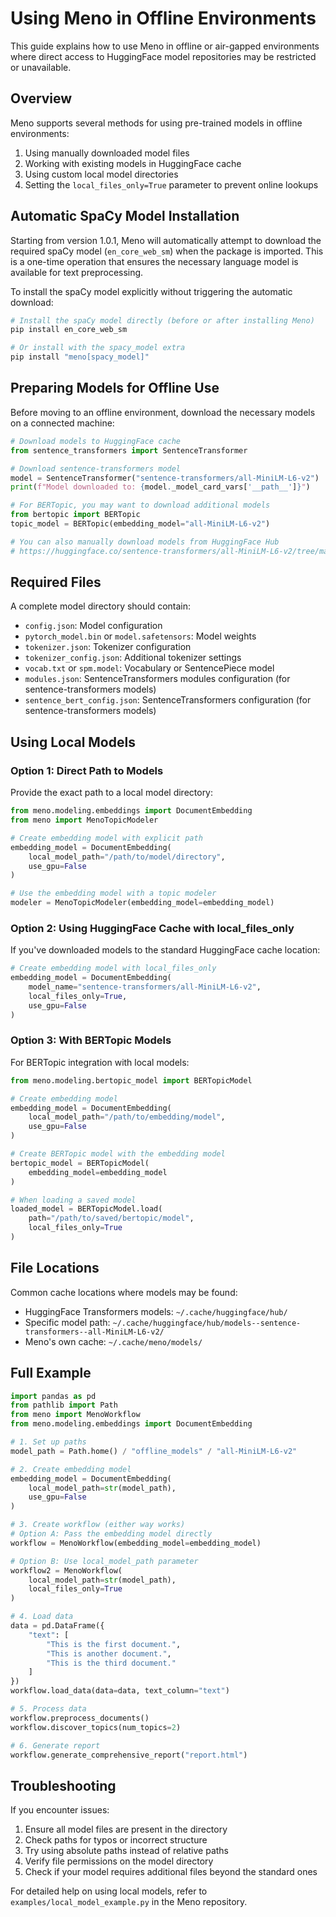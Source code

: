 # Using Meno in Offline Environments

This guide explains how to use Meno in offline or air-gapped environments where direct access to HuggingFace model repositories may be restricted or unavailable.

## Overview

Meno supports several methods for using pre-trained models in offline environments:

1. Using manually downloaded model files 
2. Working with existing models in HuggingFace cache
3. Using custom local model directories
4. Setting the `local_files_only=True` parameter to prevent online lookups

## Automatic SpaCy Model Installation

Starting from version 1.0.1, Meno will automatically attempt to download the required spaCy model (`en_core_web_sm`) when the package is imported. This is a one-time operation that ensures the necessary language model is available for text preprocessing.

To install the spaCy model explicitly without triggering the automatic download:

```bash
# Install the spaCy model directly (before or after installing Meno)
pip install en_core_web_sm

# Or install with the spacy_model extra
pip install "meno[spacy_model]"
```

## Preparing Models for Offline Use

Before moving to an offline environment, download the necessary models on a connected machine:

```python
# Download models to HuggingFace cache
from sentence_transformers import SentenceTransformer

# Download sentence-transformers model
model = SentenceTransformer("sentence-transformers/all-MiniLM-L6-v2")
print(f"Model downloaded to: {model._model_card_vars['__path__']}")

# For BERTopic, you may want to download additional models
from bertopic import BERTopic
topic_model = BERTopic(embedding_model="all-MiniLM-L6-v2")

# You can also manually download models from HuggingFace Hub
# https://huggingface.co/sentence-transformers/all-MiniLM-L6-v2/tree/main
```

## Required Files

A complete model directory should contain:

- `config.json`: Model configuration
- `pytorch_model.bin` or `model.safetensors`: Model weights
- `tokenizer.json`: Tokenizer configuration
- `tokenizer_config.json`: Additional tokenizer settings
- `vocab.txt` or `spm.model`: Vocabulary or SentencePiece model
- `modules.json`: SentenceTransformers modules configuration (for sentence-transformers models)
- `sentence_bert_config.json`: SentenceTransformers configuration (for sentence-transformers models)

## Using Local Models

### Option 1: Direct Path to Models

Provide the exact path to a local model directory:

```python
from meno.modeling.embeddings import DocumentEmbedding
from meno import MenoTopicModeler

# Create embedding model with explicit path
embedding_model = DocumentEmbedding(
    local_model_path="/path/to/model/directory",
    use_gpu=False
)

# Use the embedding model with a topic modeler
modeler = MenoTopicModeler(embedding_model=embedding_model)
```

### Option 2: Using HuggingFace Cache with local_files_only

If you've downloaded models to the standard HuggingFace cache location:

```python
# Create embedding model with local_files_only
embedding_model = DocumentEmbedding(
    model_name="sentence-transformers/all-MiniLM-L6-v2",
    local_files_only=True,
    use_gpu=False
)
```

### Option 3: With BERTopic Models

For BERTopic integration with local models:

```python
from meno.modeling.bertopic_model import BERTopicModel

# Create embedding model
embedding_model = DocumentEmbedding(
    local_model_path="/path/to/embedding/model",
    use_gpu=False
)

# Create BERTopic model with the embedding model
bertopic_model = BERTopicModel(
    embedding_model=embedding_model
)

# When loading a saved model
loaded_model = BERTopicModel.load(
    path="/path/to/saved/bertopic/model",
    local_files_only=True
)
```

## File Locations

Common cache locations where models may be found:

- HuggingFace Transformers models: `~/.cache/huggingface/hub/`
- Specific model path: `~/.cache/huggingface/hub/models--sentence-transformers--all-MiniLM-L6-v2/`
- Meno's own cache: `~/.cache/meno/models/`

## Full Example

```python
import pandas as pd
from pathlib import Path
from meno import MenoWorkflow
from meno.modeling.embeddings import DocumentEmbedding

# 1. Set up paths
model_path = Path.home() / "offline_models" / "all-MiniLM-L6-v2"

# 2. Create embedding model
embedding_model = DocumentEmbedding(
    local_model_path=str(model_path),
    use_gpu=False
)

# 3. Create workflow (either way works)
# Option A: Pass the embedding model directly
workflow = MenoWorkflow(embedding_model=embedding_model)

# Option B: Use local_model_path parameter
workflow2 = MenoWorkflow(
    local_model_path=str(model_path),
    local_files_only=True
)

# 4. Load data
data = pd.DataFrame({
    "text": [
        "This is the first document.",
        "This is another document.",
        "This is the third document."
    ]
})
workflow.load_data(data=data, text_column="text")

# 5. Process data
workflow.preprocess_documents()
workflow.discover_topics(num_topics=2)

# 6. Generate report
workflow.generate_comprehensive_report("report.html")
```

## Troubleshooting

If you encounter issues:

1. Ensure all model files are present in the directory
2. Check paths for typos or incorrect structure
3. Try using absolute paths instead of relative paths
4. Verify file permissions on the model directory
5. Check if your model requires additional files beyond the standard ones

For detailed help on using local models, refer to `examples/local_model_example.py` in the Meno repository.